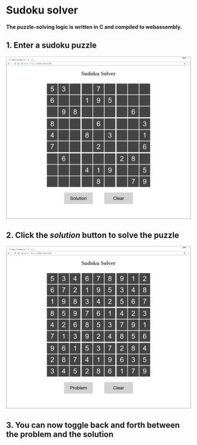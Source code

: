 # Sudoku solver

#### The puzzle-solving logic is written in C and compiled to webassembly.

## 1. Enter a sudoku puzzle

![puzzle](images/puzzle.png)

## 2. Click the *solution* button to solve the puzzle

![solved](images/solved.png)

## 3. You can now toggle back and forth between the problem and the solution
